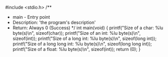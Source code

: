 #include <stdio.h>
/**
 * main - Entry point
 * Description: 'the program's description'
 * Return: Always 0 (Success)
 */
int main(void)
{
printf("Size of a char: %lu byte(s)\n", sizeof(char));
printf("Size of an int: %lu byte(s)\n", sizeof(int));
printf("Size of a long int: %lu byte(s)\n", sizeof(long int));
printf("Size of a long long int: %lu byte(s)\n", sizeof(long long int));
printf("Size of a float: %lu byte(s)\n", sizeof(int));
return (0);
}
